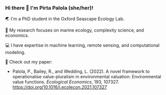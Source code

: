 ### Hi there 👋 I'm Pirta Palola (she/her)!

🌏 I'm a PhD student in the Oxford Seascape Ecology Lab.

🌊 My research focuses on marine ecology, complexity science, and economics.

💻 I have expertise in machine learning, remote sensing, and computational modeling.

🌟 Check out my paper:
- Palola, P., Bailey, R., and Wedding, L. (2022). A novel framework to operationalise value-pluralism in environmental valuation: Environmental value functions. *Ecological Economics*, 193, 107327. https://doi.org/10.1016/j.ecolecon.2021.107327
